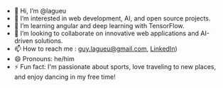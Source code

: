 - 👋 Hi, I’m @lagueu
- 👀 I’m interested in web development, AI, and open source projects.
- 🌱 I’m learning angular and deep learning with TensorFlow.
- 💞️ I’m looking to collaborate on innovative web applications and AI-driven solutions.
- 📫 How to reach me : guy.lagueu@gmail.com, [LinkedIn](https://www.linkedin.com/in/guy-lagueu-90358636/))
- 😄 Pronouns: he/him
- ⚡ Fun fact: I'm passionate about sports, love traveling to new places, and enjoy dancing in my free time!

<!---
lagueu/lagueu is a ✨ special ✨ repository because its `README.md` (this file) appears on your GitHub profile.
You can click the Preview link to take a look at your changes.
--->
